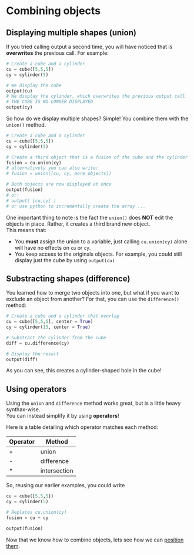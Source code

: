 # Combining objects

## Displaying multiple shapes (union)

If you tried calling output a second time, you will have noticed that is **overwrites** the previous call.
For example:
```py
# Create a cube and a cylinder
cu = cube([5,5,5])
cy = cylinder(5)

# We display the cube
output(cu)
# We display the cylinder, which overwrites the previous output call
# THE CUBE IS NO LONGER DISPLAYED
output(cy)
```

So how do we display multiple shapes?
Simple! You combine them with the `union()` method.
```py
# Create a cube and a cylinder
cu = cube([5,5,5])
cy = cylinder(5)

# Create a third object that is a fusion of the cube and the cylinder
fusion = cu.union(cy)
# alternatively you can also write:
# fusion = union([cu, cy, more_objects])

# Both objects are now displayed at once
output(fusion)
# or:
# output( [cu,cy] )
# or use python to incrementally create the array ...

```

One important thing to note is the fact the `union()` does **NOT** edit the objects in place. Rather, it creates a third brand new object.  
This means that:

- You **must** assign the union to a variable, just calling `cu.union(cy)` alone will have no effects on `cu` or `cy`.
- You keep access to the originals objects. For example, you could still display just the cube by using `output(cu)`

## Substracting shapes (difference)
You learned how to merge two objects into one, but what if you want to exclude an object from another?
For that, you can use the `difference()` method:

```py
# Create a cube and a cylinder that overlap
cu = cube([5,5,5], center = True)
cy = cylinder(15, center = True)

# Substract the cylinder from the cube
diff = cu.difference(cy)

# Display the result
output(diff)
```

As you can see, this creates a cylinder-shaped hole in the cube!

## Using operators
Using the `union` and `difference` method works great, but is a little heavy synthax-wise.  
You can instead simplify it by using **operators**!

Here is a table detailing which operator matches each method:

| Operator | Method       |
| -------- | ------------ |
| +        | union        |
| -        | difference   |
| *        | intersection |

So, reusing our earlier examples, you could write
```py
cu = cube([5,5,5])
cy = cylinder(5)

# Replaces cu.union(cy)
fusion = cu + cy

output(fusion)
```

Now that we know how to combine objects, lets see how we can [position them](./positioning_objects.md).
